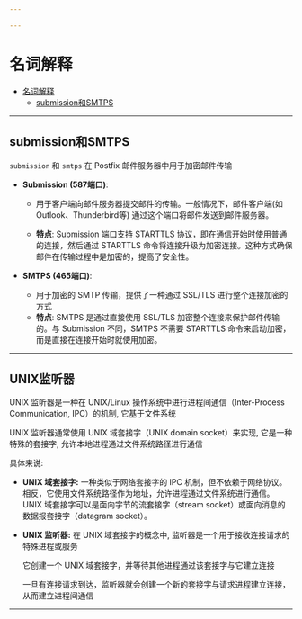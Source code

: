 ```yaml
---

---
```


# 名词解释

- [名词解释](#名词解释)
  - [submission和SMTPS](#submission和smtps)

---

## submission和SMTPS

`submission` 和 `smtps` 在 Postfix 邮件服务器中用于加密邮件传输

- **Submission (587端口)**:

  - 用于客户端向邮件服务器提交邮件的传输。一般情况下，邮件客户端(如Outlook、Thunderbird等) 通过这个端口将邮件发送到邮件服务器。

  - **特点**: Submission 端口支持 STARTTLS 协议，即在通信开始时使用普通的连接，然后通过 STARTTLS 命令将连接升级为加密连接。这种方式确保邮件在传输过程中是加密的，提高了安全性。

- **SMTPS (465端口)**:

  - 用于加密的 SMTP 传输，提供了一种通过 SSL/TLS 进行整个连接加密的方式
  - **特点**: SMTPS 是通过直接使用 SSL/TLS 加密整个连接来保护邮件传输的。与 Submission 不同，SMTPS 不需要 STARTTLS 命令来启动加密，而是直接在连接开始时就使用加密。

---

## UNIX监听器

UNIX 监听器是一种在 UNIX/Linux 操作系统中进行进程间通信（Inter-Process Communication, IPC）的机制, 它基于文件系统

UNIX 监听器通常使用 UNIX 域套接字（UNIX domain socket）来实现, 它是一种特殊的套接字, 允许本地进程通过文件系统路径进行通信

具体来说:

- **UNIX 域套接字:**  一种类似于网络套接字的 IPC 机制，但不依赖于网络协议。相反，它使用文件系统路径作为地址，允许进程通过文件系统进行通信。UNIX 域套接字可以是面向字节的流套接字（stream socket）或面向消息的数据报套接字（datagram socket）。

- **UNIX 监听器:** 在 UNIX 域套接字的概念中, 监听器是一个用于接收连接请求的特殊进程或服务

  它创建一个 UNIX 域套接字，并等待其他进程通过该套接字与它建立连接

  一旦有连接请求到达，监听器就会创建一个新的套接字与请求进程建立连接，从而建立进程间通信

----



























